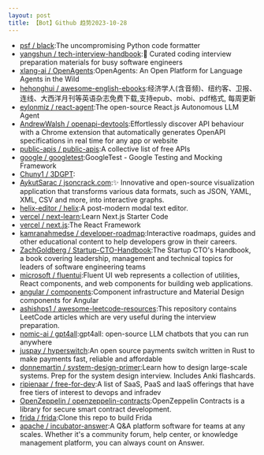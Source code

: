 ```yaml
---
layout: post
title: 【Bot】Github 趋势2023-10-28
---
```


* [psf / black](https://github.com/psf/black):The uncompromising Python code formatter
* [yangshun / tech-interview-handbook](https://github.com/yangshun/tech-interview-handbook):💯 Curated coding interview preparation materials for busy software engineers
* [xlang-ai / OpenAgents](https://github.com/xlang-ai/OpenAgents):OpenAgents: An Open Platform for Language Agents in the Wild
* [hehonghui / awesome-english-ebooks](https://github.com/hehonghui/awesome-english-ebooks):经济学人(含音频)、纽约客、卫报、连线、大西洋月刊等英语杂志免费下载,支持epub、mobi、pdf格式, 每周更新
* [eylonmiz / react-agent](https://github.com/eylonmiz/react-agent):The open-source React.js Autonomous LLM Agent
* [AndrewWalsh / openapi-devtools](https://github.com/AndrewWalsh/openapi-devtools):Effortlessly discover API behaviour with a Chrome extension that automatically generates OpenAPI specifications in real time for any app or website
* [public-apis / public-apis](https://github.com/public-apis/public-apis):A collective list of free APIs
* [google / googletest](https://github.com/google/googletest):GoogleTest - Google Testing and Mocking Framework
* [Chuny1 / 3DGPT](https://github.com/Chuny1/3DGPT):
* [AykutSarac / jsoncrack.com](https://github.com/AykutSarac/jsoncrack.com):✨ Innovative and open-source visualization application that transforms various data formats, such as JSON, YAML, XML, CSV and more, into interactive graphs.
* [helix-editor / helix](https://github.com/helix-editor/helix):A post-modern modal text editor.
* [vercel / next-learn](https://github.com/vercel/next-learn):Learn Next.js Starter Code
* [vercel / next.js](https://github.com/vercel/next.js):The React Framework
* [kamranahmedse / developer-roadmap](https://github.com/kamranahmedse/developer-roadmap):Interactive roadmaps, guides and other educational content to help developers grow in their careers.
* [ZachGoldberg / Startup-CTO-Handbook](https://github.com/ZachGoldberg/Startup-CTO-Handbook):The Startup CTO's Handbook, a book covering leadership, management and technical topics for leaders of software engineering teams
* [microsoft / fluentui](https://github.com/microsoft/fluentui):Fluent UI web represents a collection of utilities, React components, and web components for building web applications.
* [angular / components](https://github.com/angular/components):Component infrastructure and Material Design components for Angular
* [ashishps1 / awesome-leetcode-resources](https://github.com/ashishps1/awesome-leetcode-resources):This repository contains LeetCode articles which are very useful during the interview preparation.
* [nomic-ai / gpt4all](https://github.com/nomic-ai/gpt4all):gpt4all: open-source LLM chatbots that you can run anywhere
* [juspay / hyperswitch](https://github.com/juspay/hyperswitch):An open source payments switch written in Rust to make payments fast, reliable and affordable
* [donnemartin / system-design-primer](https://github.com/donnemartin/system-design-primer):Learn how to design large-scale systems. Prep for the system design interview. Includes Anki flashcards.
* [ripienaar / free-for-dev](https://github.com/ripienaar/free-for-dev):A list of SaaS, PaaS and IaaS offerings that have free tiers of interest to devops and infradev
* [OpenZeppelin / openzeppelin-contracts](https://github.com/OpenZeppelin/openzeppelin-contracts):OpenZeppelin Contracts is a library for secure smart contract development.
* [frida / frida](https://github.com/frida/frida):Clone this repo to build Frida
* [apache / incubator-answer](https://github.com/apache/incubator-answer):A Q&A platform software for teams at any scales. Whether it's a community forum, help center, or knowledge management platform, you can always count on Answer.
